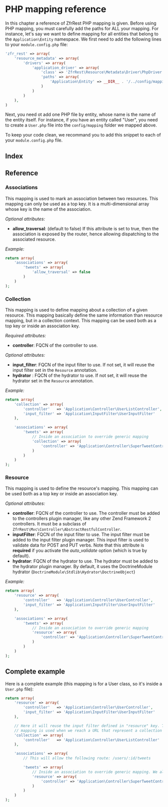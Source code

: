# PHP mapping reference

In this chapter a reference of ZfrRest PHP mapping is given. Before using PHP mapping, you must carefully add the
paths for ALL your mapping. For instance, let's say we want to define mapping for all entities that belong to the
`Application\Entity` namespace. We first need to add the following lines to your `module.config.php` file:

```php
'zfr_rest' => array(
    'resource_metadata' => array(
        'drivers' => array(
            'application_driver' => array(
                'class' => 'ZfrRest\Resource\Metadata\Driver\PhpDriver',
                'paths' => array(
                    'Application\Entity' => __DIR__ . '/../config/mapping'
                )
            )
        )
    ),
)
```

Next, you need ot add one PHP file by entity, whose name is the name of the entity itself. For instance, if you have
an entity called "User", you need to create a `User.php` file into the `config/mapping` folder we mapped above.

To keep your code clean, we recommand you to add this snippet to each of your `module.config.php` file.

## Index

## Reference

### Associations

This mapping is used to mark an association between two resources. This mapping can only be used as a top key. It is
a multi-dimensional array whose key is the name of the association.

*Optional attributes:*

* **allow_traversal**: (default to false) If this attribute is set to true, then the association is exposed by the router,
hence allowing dispatching to the associated resource.

*Example:*

```php
return array(
	'associations' => array(
		'tweets' => array(
			'allow_traversal' => false
		)
	)
);
```

### Collection

This mapping is used to define mapping about a collection of a given resource. This mapping basically define
the same information than resource mapping, but in a collection context. This mapping can be used both as a top key
or inside an association key.

*Required attributes:*

* **controller**: FQCN of the controller to use.

*Optional attributes:*

* **input_filter**: FQCN of the input filter to use. If not set, it will reuse the input filter set in the `Resource` annotation.
* **hydrator** : FQCN of the hydrator to use. If not set, it will reuse the hydrator set in the `Resource` annotation.

*Example:*

```php
return array(
	'collection' => array(
		'controller'   => 'Application\Controller\UserListController',
		'input_filter' => 'Application\InputFilter\UserInputFilter'
	),

	'associations' => array(
		'tweets' => array(
			// Inside an association to override generic mapping
			'collection' => array(
				'controller' => 'Application\Controller\SuperTweetController'
			)
		)
	)
);
```

### Resource

This mapping is used to define the resource's mapping. This mapping can be used both as a top key
or inside an association key.

*Optional attributes:*

* **controller**: FQCN of the controller to use. The controller must be added to the controllers plugin manager,
like any other Zend Framework 2 controllers. It must be a subclass of `ZfrRest\Mvc\Controller\AbstractRestfulController`.
* **inputFilter**: FQCN of the input filter to use. The input filter must be added to the input
filter plugin manager. This input filter is used to validate data for POST and PUT verbs. Note that this
attribute is **required** if you activate the *auto_validate* option (which is true by default).
* **hydrator**: FQCN of the hydrator to use. The hydrator must be added to the hydrator plugin manager.  By default,
it uses the DoctrineModule hydrator (`DoctrineModule\Stdlib\Hydrator\DoctrineObject`)

*Example:*

```php
return array(
	'resource' => array(
		'controller'   => 'Application\Controller\UserController',
		'input_filter' => 'Application\InputFilter\UserInputFilter'
	),

	'associations' => array(
		'tweets' => array(
			// Inside an association to override generic mapping
			'resource' => array(
				'controller' => 'Application\Controller\SuperTweetController'
			)
		)
	)
);
```

## Complete example

Here is a complete example (this mapping is for a User class, so it's inside a `User.php` file):

```php
return array(
	'resource' => array(
		'controller'   => 'Application\Controller\UserController',
		'input_filter' => 'Application\InputFilter\UserInputFilter'
	),

	// Here it will reuse the input filter defined in "resource" key. The collection
	// mapping is used when we reach a URL that represent a collection (for instance /users)
	'collection' => array(
		'controller'   => 'Application\Controller\UserListController'
	),

	'associations' => array(
		// This will allow the following route: /users/:id/tweets

		'tweets' => array(
			// Inside an association to override generic mapping. We also override the controller used
			'resource' => array(
				'controller' => 'Application\Controller\SuperTweetController'
			)
		)
	)
);
```
